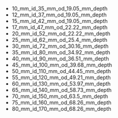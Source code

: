 * 10_mm_id_35_mm_od_19.05_mm_depth
* 12_mm_id_37_mm_od_19.05_mm_depth
* 15_mm_id_42_mm_od_19.05_mm_depth
* 17_mm_id_47_mm_od_22.22_mm_depth
* 20_mm_id_52_mm_od_22.22_mm_depth
* 25_mm_id_62_mm_od_25.4_mm_depth
* 30_mm_id_72_mm_od_30.16_mm_depth
* 35_mm_id_80_mm_od_34.92_mm_depth
* 40_mm_id_90_mm_od_36.51_mm_depth
* 45_mm_id_100_mm_od_39.68_mm_depth
* 50_mm_id_110_mm_od_44.45_mm_depth
* 55_mm_id_120_mm_od_49.21_mm_depth
* 60_mm_id_130_mm_od_53.97_mm_depth
* 65_mm_id_140_mm_od_58.73_mm_depth
* 70_mm_id_150_mm_od_63.5_mm_depth
* 75_mm_id_160_mm_od_68.26_mm_depth
* 80_mm_id_170_mm_od_68.26_mm_depth
